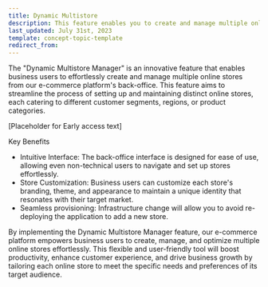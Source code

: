 ```yaml
---
title: Dynamic Multistore
description: This feature enables you to create and manage multiple online stores from Spryker's back office.
last_updated: July 31st, 2023
template: concept-topic-template
redirect_from:
---
```


The "Dynamic Multistore Manager" is an innovative feature that enables business users to effortlessly create and manage multiple online stores from our e-commerce platform's back-office. This feature aims to streamline the process of setting up and maintaining distinct online stores, each catering to different customer segments, regions, or product categories.

[Placeholder for Early access text]

Key Benefits
* Intuitive Interface: The back-office interface is designed for ease of use, allowing even non-technical users to navigate and set up stores effortlessly.
* Store Customization: Business users can customize each store's branding, theme, and appearance to maintain a unique identity that resonates with their target market.
* Seamless provisioning: Infrastructure change will allow you to avoid re-deploying the application to add a new store.


By implementing the Dynamic Multistore Manager feature, our e-commerce platform empowers business users to create, manage, and optimize multiple online stores effortlessly. This flexible and user-friendly tool will boost productivity, enhance customer experience, and drive business growth by tailoring each online store to meet the specific needs and preferences of its target audience.